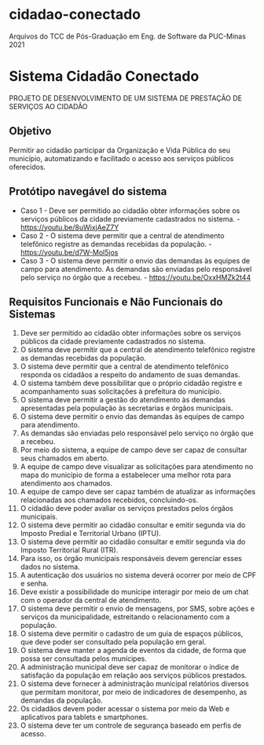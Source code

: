 # cidadao-conectado
Arquivos do TCC de Pós-Graduação em Eng. de Software da PUC-Minas 2021

# Sistema Cidadão Conectado 
PROJETO DE DESENVOLVIMENTO DE UM SISTEMA DE PRESTAÇÃO DE SERVIÇOS AO CIDADÃO

## Objetivo

Permitir ao cidadão participar da Organização e Vida Pública do seu município, automatizando e facilitado o acesso aos serviços públicos oferecidos.

## Protótipo navegável do sistema

- Caso 1 - Deve ser permitido ao cidadão obter informações sobre os serviços públicos da cidade previamente cadastrados no sistema. - https://youtu.be/8uWixjAeZ7Y
- Caso 2 - O sistema deve permitir que a central de atendimento telefônico registre as demandas recebidas da população. - https://youtu.be/d7W-Mol5jos 
- Caso 3 - O sistema deve permitir o envio das demandas às equipes de campo para atendimento. As demandas são enviadas pelo responsável pelo serviço no órgão que a recebeu. - https://youtu.be/OxxHMZk2t44

## Requisitos Funcionais e Não Funcionais do Sistemas

1. Deve ser permitido ao cidadão obter informações sobre os serviços públicos da cidade
previamente cadastrados no sistema.
2. O sistema deve permitir que a central de atendimento telefônico registre as demandas 
recebidas da população.
3. O sistema deve permitir que a central de atendimento telefônico responda os cidadãos a 
respeito do andamento de suas demandas.
4. O sistema também deve possibilitar que o próprio cidadão registre e acompanhamento 
suas solicitações à prefeitura do município.
5. O sistema deve permitir a gestão do atendimento às demandas apresentadas pela 
população às secretarias e órgãos municipais.
6. O sistema deve permitir o envio das demandas às equipes de campo para atendimento.
7. As demandas são enviadas pelo responsável pelo serviço no órgão que a recebeu.
8. Por meio do sistema, a equipe de campo deve ser capaz de consultar seus chamados em 
aberto.
9. A equipe de campo deve visualizar as solicitações para atendimento no mapa do 
município de forma a estabelecer uma melhor rota para atendimento aos chamados.
10. A equipe de campo deve ser capaz também de atualizar as informações relacionadas aos 
chamados recebidos, concluindo-os. 
11. O cidadão deve poder avaliar os serviços prestados pelos órgãos municipais.
12. O sistema deve permitir ao cidadão consultar e emitir segunda via do Imposto Predial e 
Territorial Urbano (IPTU).
13. O sistema deve permitir ao cidadão consultar e emitir segunda via do Imposto 
Territorial Rural (ITR).
14. Para isso, os órgão municipais responsáveis devem gerenciar esses dados no sistema.
15. A autenticação dos usuários no sistema deverá ocorrer por meio de CPF e senha.
16. Deve existir a possibilidade do munícipe interagir por meio de um chat com o operador 
da central de atendimento.
17. O sistema deve permitir o envio de mensagens, por SMS, sobre ações e serviços da 
municipalidade, estreitando o relacionamento com a população.
18. O sistema deve permitir o cadastro de um guia de espaços públicos, que deve poder ser 
consultado pela população em geral.
19. O sistema deve manter a agenda de eventos da cidade, de forma que possa ser 
consultada pelos munícipes.
20. A administração municipal deve ser capaz de monitorar o índice de satisfação da 
população em relação aos serviços públicos prestados.
21. O sistema deve fornecer à administração municipal relatórios diversos que permitam 
monitorar, por meio de indicadores de desempenho, as demandas da população.
22. Os cidadãos devem poder acessar o sistema por meio da Web e aplicativos para tablets e 
smartphones.
23. O sistema deve ter um controle de segurança baseado em perfis de acesso.
